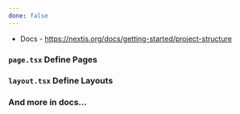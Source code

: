 ```yaml
---
done: false
---
```

- Docs - https://nextjs.org/docs/getting-started/project-structure

### `page.tsx` Define Pages

### `layout.tsx` Define Layouts

### And more in docs...

